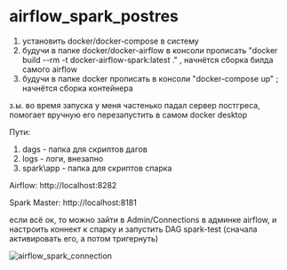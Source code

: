 # airflow_spark_postres

1) установить docker/docker-compose в систему
2) будучи в папке docker/docker-airflow в консоли прописать "docker build --rm -t docker-airflow-spark:latest ." , начнётся сборка билда самого airflow
3) будучи в папке docker прописать в консоли "docker-compose up" ; начнётся сборка контейнера 

з.ы. во время запуска у меня частенько падал сервер постгреса, помогает вручную его перезапустить в самом docker desktop

Пути:

1) dags - папка для скриптов дагов
2) logs - логи, внезапно
3) spark\app - папка для скриптов спарка

Airflow: http://localhost:8282 

Spark Master: http://localhost:8181



если всё ок, то можно зайти в Admin/Connections в админке airflow, и настроить коннект к спарку и запустить DAG spark-test (сначала активировать его, а потом тригернуть)

![airflow_spark_connection](https://user-images.githubusercontent.com/13750064/125505227-33a8eb21-1877-4ead-86dc-4f30a694d6bb.png)
